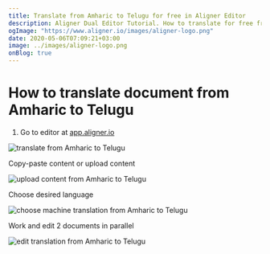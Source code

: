 ```yaml
---
title: Translate from Amharic to Telugu for free in Aligner Editor
description: Aligner Dual Editor Tutorial. How to translate for free from Amharic to Telugu. Aligner is multilingual document management platform. 
ogImage: "https://www.aligner.io/images/aligner-logo.png"
date: 2020-05-06T07:09:21+03:00
image: ../images/aligner-logo.png
onBlog: true
---
```


# How to translate document from Amharic to Telugu

1. Go to editor at [app.aligner.io](https://app.aligner.io "Aligner App web page")

![translate from Amharic to Telugu](../aligner-blank-editor.png "translate from Amharic to Telugu")

Copy-paste content or upload content

![upload content from Amharic to Telugu](../aligner-uploaded-document.png "upload content from Amharic to Telugu")

Choose desired language

![choose machine translation from Amharic to Telugu](../aligner-language-dropdown.png "choose machine translation from Amharic to Telugu")

Work and edit 2 documents in parallel

![edit translation from Amharic to Telugu](../aligner-double-sitded-editor.png "edit translation from Amharic to Telugu")

